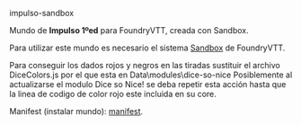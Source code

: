 impulso-sandbox

Mundo de **Impulso 1ºed** para FoundryVTT, creada con Sandbox.

Para utilizar este mundo es necesario el sistema [Sandbox](https://gitlab.com/rolnl/sandbox-system-builder/-/tree/master) de FoundryVTT.

Para conseguir los dados rojos y negros en las tiradas sustituir el archivo DiceColors.js por el que esta en Data\modules\dice-so-nice
Posiblemente al actualizarse el modulo Dice so Nice! se deba repetir esta acción hasta que la linea de codigo de color rojo este incluida en su core.

Manifest (instalar mundo): [manifest](https://raw.githubusercontent.com/Luvero-1/impulso-sandbox/main/world.json).
